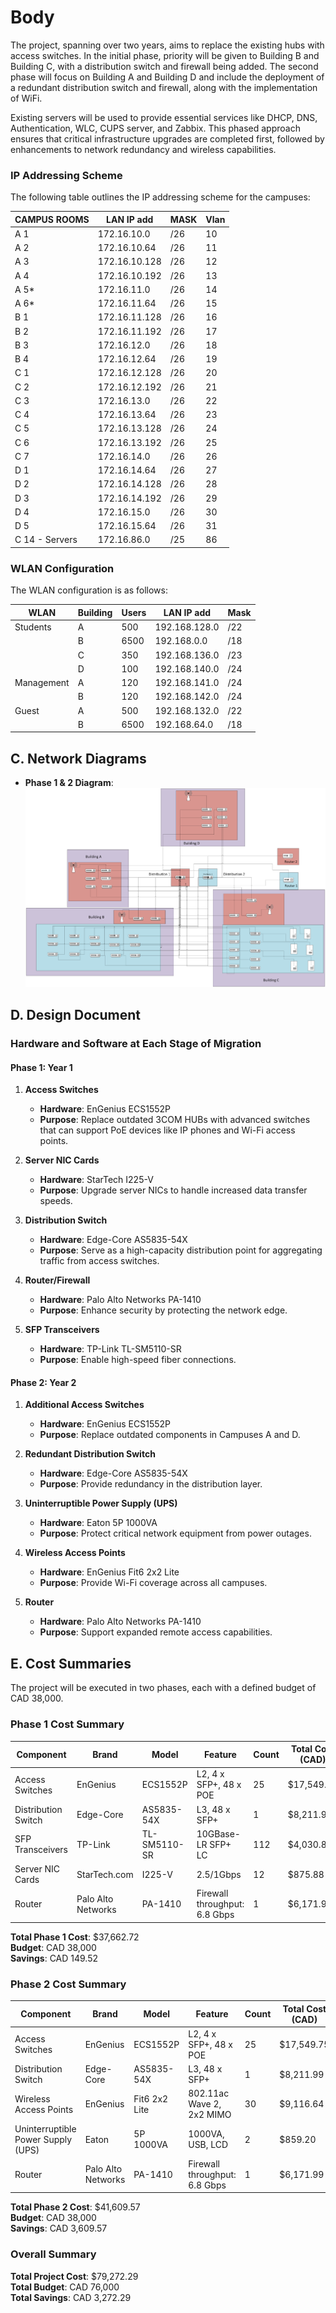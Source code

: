 # Body

The project, spanning over two years, aims to replace the existing hubs with access switches. In the initial phase, priority will be given to Building B and Building C, with a distribution switch and firewall being added. The second phase will focus on Building A and Building D and include the deployment of a redundant distribution switch and firewall, along with the implementation of WiFi.

Existing servers will be used to provide essential services like DHCP, DNS, Authentication, WLC, CUPS server, and Zabbix. This phased approach ensures that critical infrastructure upgrades are completed first, followed by enhancements to network redundancy and wireless capabilities.

### IP Addressing Scheme
The following table outlines the IP addressing scheme for the campuses:

| CAMPUS ROOMS | LAN IP add   | MASK       | Vlan |
|--------------|--------------|------------|------|
| A 1          | 172.16.10.0  | /26        | 10   |
| A 2          | 172.16.10.64 | /26        | 11   |
| A 3          | 172.16.10.128| /26        | 12   |
| A 4          | 172.16.10.192| /26        | 13   |
| A 5*         | 172.16.11.0  | /26        | 14   |
| A 6*         | 172.16.11.64 | /26        | 15   |
| B 1          | 172.16.11.128| /26        | 16   |
| B 2          | 172.16.11.192| /26        | 17   |
| B 3          | 172.16.12.0  | /26        | 18   |
| B 4          | 172.16.12.64 | /26        | 19   |
| C 1          | 172.16.12.128| /26        | 20   |
| C 2          | 172.16.12.192| /26        | 21   |
| C 3          | 172.16.13.0  | /26        | 22   |
| C 4          | 172.16.13.64 | /26        | 23   |
| C 5          | 172.16.13.128| /26        | 24   |
| C 6          | 172.16.13.192| /26        | 25   |
| C 7          | 172.16.14.0  | /26        | 26   |
| D 1          | 172.16.14.64 | /26        | 27   |
| D 2          | 172.16.14.128| /26        | 28   |
| D 3          | 172.16.14.192| /26        | 29   |
| D 4          | 172.16.15.0  | /26        | 30   |
| D 5          | 172.16.15.64 | /26        | 31   |
| C 14 - Servers| 172.16.86.0 | /25        | 86   |

### WLAN Configuration
The WLAN configuration is as follows:

| WLAN        | Building | Users | LAN IP add       | Mask      |
|-------------|----------|-------|------------------|-----------|
| Students    | A        | 500   | 192.168.128.0    | /22       |
|             | B        | 6500  | 192.168.0.0      | /18       |
|             | C        | 350   | 192.168.136.0    | /23       |
|             | D        | 100   | 192.168.140.0    | /24       |
| Management  | A        | 120   | 192.168.141.0    | /24       |
|             | B        | 120   | 192.168.142.0    | /24       |
| Guest       | A        | 500   | 192.168.132.0    | /22       |
|             | B        | 6500  | 192.168.64.0     | /18       |

## C. Network Diagrams
- **Phase 1 & 2 Diagram**: ![Phase Diagram](../Diagrams/Network_Diagram_Phase.png)

## D. Design Document
### Hardware and Software at Each Stage of Migration

#### Phase 1: Year 1
1. **Access Switches**
   - **Hardware**: EnGenius ECS1552P
   - **Purpose**: Replace outdated 3COM HUBs with advanced switches that can support PoE devices like IP phones and Wi-Fi access points.

2. **Server NIC Cards**
   - **Hardware**: StarTech I225-V
   - **Purpose**: Upgrade server NICs to handle increased data transfer speeds.

3. **Distribution Switch**
   - **Hardware**: Edge-Core AS5835-54X
   - **Purpose**: Serve as a high-capacity distribution point for aggregating traffic from access switches.

4. **Router/Firewall**
   - **Hardware**: Palo Alto Networks PA-1410
   - **Purpose**: Enhance security by protecting the network edge.

5. **SFP Transceivers**
   - **Hardware**: TP-Link TL-SM5110-SR
   - **Purpose**: Enable high-speed fiber connections.

#### Phase 2: Year 2
1. **Additional Access Switches**
   - **Hardware**: EnGenius ECS1552P
   - **Purpose**: Replace outdated components in Campuses A and D.

2. **Redundant Distribution Switch**
   - **Hardware**: Edge-Core AS5835-54X
   - **Purpose**: Provide redundancy in the distribution layer.

3. **Uninterruptible Power Supply (UPS)**
   - **Hardware**: Eaton 5P 1000VA
   - **Purpose**: Protect critical network equipment from power outages.

4. **Wireless Access Points**
   - **Hardware**: EnGenius Fit6 2x2 Lite
   - **Purpose**: Provide Wi-Fi coverage across all campuses.

5. **Router**
   - **Hardware**: Palo Alto Networks PA-1410
   - **Purpose**: Support expanded remote access capabilities.

## E. Cost Summaries
The project will be executed in two phases, each with a defined budget of CAD 38,000.

### Phase 1 Cost Summary
| Component                  | Brand                | Model              | Feature                      | Count | Total Cost (CAD) |
|---------------------------|----------------------|--------------------|------------------------------|-------|-------------------|
| Access Switches           | EnGenius             | ECS1552P           | L2, 4 x SFP+, 48 x POE      | 25    | $17,549.75        |
| Distribution Switch       | Edge-Core            | AS5835-54X         | L3, 48 x SFP+               | 1     | $8,211.99         |
| SFP Transceivers          | TP-Link              | TL-SM5110-SR       | 10GBase-LR SFP+ LC          | 112   | $4,030.88         |
| Server NIC Cards          | StarTech.com         | I225-V             | 2.5/1Gbps                   | 12    | $875.88           |
| Router                    | Palo Alto Networks    | PA-1410            | Firewall throughput: 6.8 Gbps| 1     | $6,171.99         |

**Total Phase 1 Cost**: $37,662.72  
**Budget**: CAD 38,000  
**Savings**: CAD 149.52  

### Phase 2 Cost Summary
| Component                  | Brand                | Model              | Feature                      | Count | Total Cost (CAD) |
|---------------------------|----------------------|--------------------|------------------------------|-------|-------------------|
| Access Switches           | EnGenius             | ECS1552P           | L2, 4 x SFP+, 48 x POE      | 25    | $17,549.75        |
| Distribution Switch       | Edge-Core            | AS5835-54X         | L3, 48 x SFP+               | 1     | $8,211.99         |
| Wireless Access Points     | EnGenius             | Fit6 2x2 Lite      | 802.11ac Wave 2, 2x2 MIMO   | 30    | $9,116.64         |
| Uninterruptible Power Supply (UPS) | Eaton       | 5P 1000VA          | 1000VA, USB, LCD            | 2     | $859.20           |
| Router                    | Palo Alto Networks    | PA-1410            | Firewall throughput: 6.8 Gbps| 1     | $6,171.99         |

**Total Phase 2 Cost**: $41,609.57  
**Budget**: CAD 38,000  
**Savings**: CAD 3,609.57  

### Overall Summary
**Total Project Cost**: $79,272.29  
**Total Budget**: CAD 76,000  
**Total Savings**: CAD 3,272.29  
